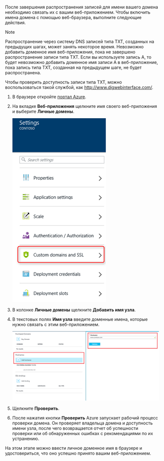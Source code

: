После завершения распространения записей для имени вашего домена необходимо связать их с вашим веб-приложением. Чтобы включить имена домена с помощью веб-браузера, выполните следующие действия.

> [!NOTE]
> Распространение через систему DNS записей типа TXT, созданных на предыдущих шагах, может занять некоторое время. Невозможно добавить доменное имя веб-приложения, пока не завершено распространение записи типа TXT. Если вы используете запись A, то будет невозможно добавить доменное имя записи A в веб-приложение, пока запись типа TXT, созданная на предыдущем шаге, не будет распространена.
> 
> Чтобы проверить доступность записи типа TXT, можно воспользоваться такой службой, как <a href="http://www.digwebinterface.com/">http://www.digwebinterface.com/</a>.
> 
> 

1. В браузере откройте [портал Azure](https://portal.azure.com).
2. На вкладке **Веб-приложения** щелкните имя своего веб-приложения и выберите **Личные домены**.
   
    ![](./media/custom-dns-web-site/dncmntask-cname-6.png)
3. В колонке **Личные домены** щелкните **Добавить имя узла**.
4. В текстовых полях **Имя узла** введите доменные имена, которые нужно связать с этим веб-приложением.
   
    ![](./media/custom-dns-web-site/add-custom-domain.png)
5. Щелкните **Проверить**.
6. После нажатия кнопки **Проверить** Azure запускает рабочий процесс проверки домена. Он проверяет владельца домена и доступность имени узла, после чего возвращается отчет об успешности проверки или об обнаруженных ошибках с рекомендациями по их устранению.    

На этом этапе можно ввести личное доменное имя в браузере и удостовериться, что оно успешно принято вашим веб-приложением.



<!--HONumber=Nov16_HO3-->


